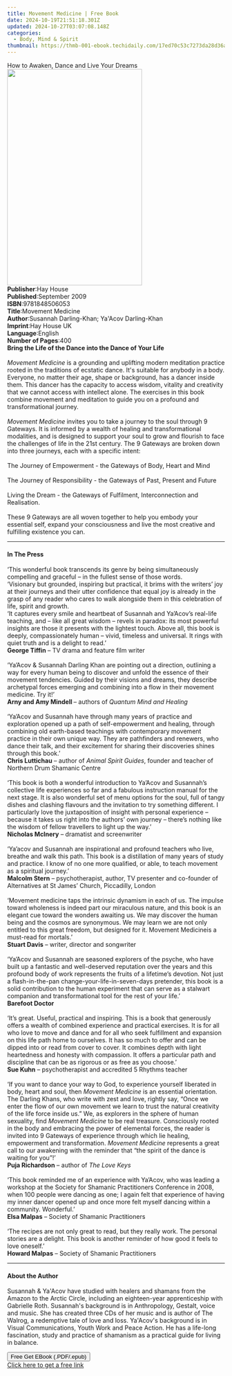 ```yaml
---
title: Movement Medicine | Free Book
date: 2024-10-19T21:51:18.301Z
updated: 2024-10-27T03:07:08.148Z
categories:
  - Body, Mind & Spirit
thumbnail: https://thmb-001-ebook.techidaily.com/17ed70c53c7273da28d36a0349fd77e62a5201a7df9275ad5780705ad1132ba4.jpg
---
```

<main id="book-container">
  <div class="flex flex-col">
    <div class="book-brief flex-1 py-6 px-4 sm:p-6 md:py-10 md:px-8">
      <!-- brief-->
      <div class="book-brief-main">
        How to Awaken, Dance and Live Your Dreams
      </div>
    </div>
    <div
      class="book-meta-info flex-1 grid gap-4 col-start-1 col-end-3 row-start-1 sm:mb-6 sm:grid-cols-4 lg:gap-6 lg:col-start-2 lg:row-end-6 lg:row-span-6 lg:mb-0"
    >
      <div
        class="book-meta-info-left place-content-center mt-4 p-4 text-sm leading-6 col-start-2 col-span-2 dark:text-slate-400"
      >
        <img
          class="w-full h-500 object-cover rounded-lg sm:h-255 sm:col-span-2 lg:col-span-full"
          src="https://img-001-ebook.techidaily.com/069ecdc457d3a7ef5cd89a3719461651b97afa8fc1e42477bb679f4ce243c14c.jpg"
          alt=""
          width="312"
          height="500"
        />
      </div>
      <div
        class="book-meta-info-right mt-2 col-start-1 row-start-2 col-span-3 self-center"
      >
        <!-- meta data  -->
        <div class="flex flex-col px-4 md:px-8">
          <div class="flex-1">
            <strong>Publisher</strong>:<span class="px-2">Hay House</span>
          </div>
          <div class="flex-1">
            <strong>Published</strong>:<span class="px-2">September 2009</span>
          </div>
          <div class="flex-1">
            <strong>ISBN</strong>:<span class="px-2">9781848506053</span>
          </div>
          <div class="flex-1">
            <strong>Title</strong>:<span class="px-2">Movement Medicine</span>
          </div>
          <div class="flex-1">
            <strong>Author</strong>:<span class="px-2"
              >Susannah Darling-Khan; Ya&#39;Acov Darling-Khan</span
            >
          </div>
          <div class="flex-1">
            <strong>Imprint</strong>:<span class="px-2">Hay House UK</span>
          </div>
          <div class="flex-1">
            <strong>Language</strong>:<span class="px-2">English</span>
          </div>
          <div class="flex-1">
            <strong>Number of Pages</strong>:<span class="px-2">400</span>
          </div>
        </div>
      </div>
    </div>
    <div class="book-description flex-1 py-6 px-4 sm:p-6 md:py-10 md:px-8">
      <div class="book-description-main">
        <div accordion-content="" id="description">
          <b>Bring the Life of the Dance into the Dance of Your Life<br /></b
          ><br /><i>Movement Medicine</i>&nbsp;is a grounding and uplifting
          modern meditation practice rooted in the traditions of ecstatic dance.
          It's suitable for anybody in a body. Everyone, no matter their age,
          shape or background, has a dancer inside them. This dancer has the
          capacity to access wisdom, vitality and creativity that we cannot
          access with intellect alone. The exercises in this book combine
          movement and meditation to guide you on a profound and
          transformational journey.<br /><br /><i>Movement Medicine</i
          >&nbsp;invites you to take a journey to the soul through 9 Gateways.
          It is informed by a wealth of healing and transformational modalities,
          and is designed to support your soul to grow and flourish to face the
          challenges of life in the 21st century. The 9 Gateways are broken down
          into three journeys, each with a specific intent:<br /><br />The
          Journey of Empowerment - the Gateways of Body, Heart and Mind<br /><br />The
          Journey of Responsibility - the Gateways of Past, Present and
          Future<br /><br />Living the Dream - the Gateways of Fulfilment,
          Interconnection and Realisation.<br /><br />These 9 Gateways are all
          woven together to help you embody your essential self, expand your
          consciousness and live the most creative and fulfilling existence you
          can.
        </div>
        <div class="accordion-fader"></div>
      </div>
    </div>
    <div class="book-excerpts flex-1 py-6 px-4 sm:p-6 md:py-10 md:px-8">
      <!-- excerpts-->
      <div class="book-excerpts-main">
        <hr />
        <h4 class="placeholder placeholder-heading">
          <span>In The Press</span>
        </h4>
        <p>
          ‘This wonderful book transcends its genre by being simultaneously
          compelling and graceful – in the fullest sense of those words. <br />
          ‘Visionary but grounded, inspiring but practical, it brims with the
          writers’ joy at their journeys and their utter confidence that equal
          joy is already in the grasp of any reader who cares to walk alongside
          them in this celebration of life, spirit and growth. <br />
          ‘It captures every smile and heartbeat of Susannah and Ya’Acov’s
          real-life teaching, and – like all great wisdom – revels in paradox:
          its most powerful insights are those it presents with the lightest
          touch. Above all, this book is deeply, compassionately human – vivid,
          timeless and universal. It rings with quiet truth and is a delight to
          read.’<br /><b>George Tiffin</b> – TV drama and feature film writer<br /><br />‘Ya’Acov
          &amp; Susannah Darling Khan are pointing out a direction, outlining a
          way for every human being to discover and unfold the essence of their
          movement tendencies. Guided by their visions and dreams, they describe
          archetypal forces emerging and combining into a flow in their movement
          medicine. Try it!’<br /><b>Arny and Amy Mindell </b>– authors of
          <i>Quantum Mind and Healing</i><br /><br />‘Ya’Acov and Susannah have
          through many years of practice and exploration opened up a path of
          self-empowerment and healing, through combining old earth-based
          teachings with contemporary movement practice in their own unique way.
          They are pathfinders and renewers, who dance their talk, and their
          excitement for sharing their discoveries shines through this book.’
          <br /><b>Chris Luttichau</b> – author of <i>Animal Spirit Guides</i>,
          founder and teacher of Northern Drum Shamanic Centre<br /><br />‘This
          book is both a wonderful introduction to Ya’Acov and Susannah’s
          collective life experiences so far and a fabulous instruction manual
          for the next stage. It is also wonderful set of menu options for the
          soul, full of tangy dishes and clashing flavours and the invitation to
          try something different. I particularly love the juxtaposition of
          insight with personal experience – because it takes us right into the
          authors’ own journey – there’s nothing like the wisdom of fellow
          travellers to light up the way.’<br /><b>Nicholas McInery</b> –
          dramatist and screenwriter<br /><br />‘Ya’acov and Susannah are
          inspirational and profound teachers who live, breathe and walk this
          path. This book is a distillation of many years of study and practice.
          I know of no one more qualified, or able, to teach movement as a
          spiritual journey.’ <br /><b>Malcolm Stern</b> – psychotherapist,
          author, TV presenter and co-founder of Alternatives at St James’
          Church, Piccadilly, London<br /><br />‘Movement medicine taps the
          intrinsic dynamism in each of us. The impulse toward wholeness is
          indeed part our miraculous nature, and this book is an elegant cue
          toward the wonders awaiting us. We may discover the human being and
          the cosmos are synonymous. We may learn we are not only entitled to
          this great freedom, but designed for it. Movement Medicineis a
          must-read for mortals.’<br /><b>Stuart Davis</b> – writer, director
          and songwriter<br /><br />‘Ya’Acov and Susannah are seasoned explorers
          of the psyche, who have built up a fantastic and well-deserved
          reputation over the years and this profound body of work represents
          the fruits of a lifetime’s devotion. Not just a flash-in-the-pan
          change-your-life-in-seven-days pretender, this book is a solid
          contribution to the human experiment that can serve as a stalwart
          companion and transformational tool for the rest of your life.’
          <br /><b>Barefoot Doctor</b><br /><br />‘It’s great. Useful, practical
          and inspiring. This is a book that generously offers a wealth of
          combined experience and practical exercises. It is for all who love to
          move and dance and for all who seek fulfillment and expansion on this
          life path home to ourselves. It has so much to offer and can be dipped
          into or read from cover to cover. It combines depth with light
          heartedness and honesty with compassion. It offers a particular path
          and discipline that can be as rigorous or as free as you choose.’
          <br /><b>Sue Kuhn</b> – psychotherapist and accredited 5 Rhythms
          teacher<br /><br />‘If you want to dance your way to God, to
          experience yourself liberated in body, heart and soul, then
          <i>Movement Medicine</i> is an essential orientation. The Darling
          Khans, who write with zest and love, rightly say, “Once we enter the
          flow of our own movement we learn to trust the natural creativity of
          the life force inside us.” We, as explorers in the sphere of human
          sexuality, find <i>Movement Medicine</i> to be real treasure.
          Consciously rooted in the body and embracing the power of elemental
          forces, the reader is invited into 9 Gateways of experience through
          which lie healing, empowerment and transformation.
          <i>Movement Medicine</i> represents a great call to our awakening with
          the reminder that “the spirit of the dance is waiting for you”!’<br /><b
            >Puja Richardson</b
          >
          – author of <i>The Love Keys</i><br /><br />‘This book reminded me of
          an experience with Ya’Acov, who was leading a workshop at the Society
          for Shamanic Practitioners Conference in 2008, when 100 people were
          dancing as one; I again felt that experience of having my inner dancer
          opened up and once more felt myself dancing within a community.
          Wonderful.’<br /><b>Elsa Malpas</b> – Society of Shamanic
          Practitioners<br /><br />‘The recipes are not only great to read, but
          they really work. The personal stories are a delight. This book is
          another reminder of how good it feels to love oneself.’<br /><b
            >Howard Malpas</b
          >
          – Society of Shamanic Practitioners
        </p>
      </div>
    </div>
    <div class="book-about-author flex-1 py-6 px-4 sm:p-6 md:py-10 md:px-8">
      <!-- about author-->
      <div class="book-main-author-main">
        <hr />
        <h4 class="placeholder placeholder-heading">
          <span>About the Author</span>
        </h4>
        <p>
          Susannah &amp; Ya'Acov have studied with healers and shamans from the
          Amazon to the Arctic Circle, including an eighteen-year apprenticeship
          with Gabrielle Roth. Susannah's background is in Anthropology,
          Gestalt, voice and music. She has created three CDs of her music and
          is author of The Walrog, a redemptive tale of love and loss. Ya'Acov's
          background is in Visual Communications, Youth Work and Peace Action.
          He has a life-long fascination, study and practice of shamanism as a
          practical guide for living in balance.
        </p>
      </div>
    </div>
    <div class="book-free-get flex-1 py-6 px-4 sm:p-6 md:py-10 md:px-8">
      <button
        id="btn-free-get"
        class="bg-blue-500 hover:bg-blue-700 text-white font-bold py-2 px-4 rounded"
      >
        Free Get EBook (.PDF/.epub)
      </button>
      <div id="countdown-display" class="px-2 text-lg mt-2"></div>
      <a
        id="free-link"
        class="hidden bg-blue-500 hover:bg-blue-700 text-white font-bold py-2 px-4 rounded"
        href="https://www.ebooks.com/en-us/book/96316863/movement-medicine/susannah-darling-khan/"
        target="_blank"
        >Click here to get a free link</a
      >
    </div>
    <script>
      let countdownTime = 0;
      let countdownInterval = null;
      document
        .getElementById('btn-free-get')
        .addEventListener('click', startCountdown);
      function startCountdown() {
        countdownTime = new Date().getTime() + 60000 * 3;
        countdownInterval = setInterval(updateCountdown, 1000);
        document.getElementById('btn-free-get').disabled = true;
        document
          .getElementById('btn-free-get')
          .classList.add('bg-gray-500', 'cursor-not-allowed');
      }
      function updateCountdown() {
        let currentTime = new Date().getTime();
        let timeLeft = countdownTime - currentTime;
        let secondsLeft = Math.floor(timeLeft / 1000);
        document.getElementById('countdown-display').innerHTML =
          `Remaining time: ${secondsLeft} seconds.`;
        if (secondsLeft <= 0) {
          clearInterval(countdownInterval);
          document.getElementById('btn-free-get').classList.add('hidden');
          document.getElementById('free-link').classList.remove('hidden');
          document.getElementById('countdown-display').innerHTML = '';
        }
      }
    </script>
  </div>
</main>

<ins class="adsbygoogle"
      style="display:block"
      data-ad-client="ca-pub-7571918770474297"
      data-ad-slot="8358498916"
      data-ad-format="auto"
      data-full-width-responsive="true"></ins>
    
